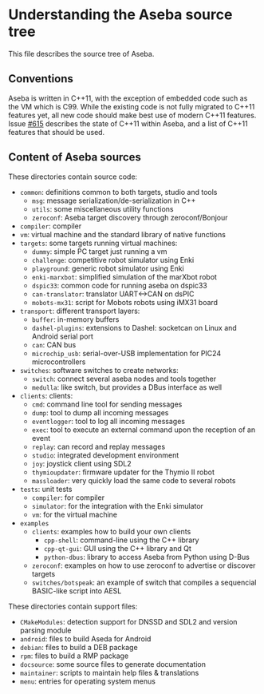 # Understanding the Aseba source tree

This file describes the source tree of Aseba.

## Conventions

Aseba is written in C++11, with the exception of embedded code such as the VM which is C99.
While the existing code is not fully migrated to C++11 features yet, all new code should make best use of modern C++11 features.
Issue [#615](https://github.com/mobsya/aseba/issues/615) describes the state of C++11 within Aseba, and a list of C++11 features that should be used.

## Content of Aseba sources

These directories contain source code:
* `common`: definitions common to both targets, studio and tools
  * `msg`: message serialization/de-serialization in C++
  * `utils`: some miscellaneous utility functions
  * `zeroconf`: Aseba target discovery through zeroconf/Bonjour
* `compiler`: compiler
* `vm`: virtual machine and the standard library of native functions
* `targets`: some targets running virtual machines:
  * `dummy`: simple PC target just running a vm
  * `challenge`: competitive robot simulator using Enki
  * `playground`: generic robot simulator using Enki
  * `enki-marxbot`: simplified simulation of the marXbot robot
  * `dspic33`: common code for running aseba on dspic33
  * `can-translator`: translator UART<->CAN on dsPIC
  * `mobots-mx31`: script for Mobots robots using iMX31 board
* `transport`: different transport layers:
  * `buffer`: in-memory buffers
  * `dashel-plugins`: extensions to Dashel: socketcan on Linux and Android serial port
  * `can`: CAN bus
  * `microchip_usb`: serial-over-USB implementation for PIC24 microcontrollers
* `switches`: software switches to create networks:
  * `switch`: connect several aseba nodes and tools together
  * `medulla`: like switch, but provides a DBus interface as well
* `clients`: clients:
  * `cmd`: command line tool for sending messages
  * `dump`: tool to dump all incoming messages
  * `eventlogger`: tool to log all incoming messages
  * `exec`: tool to execute an external command upon the reception of an event
  * `replay`: can record and replay messages
  * `studio`: integrated development environment
  * `joy`: joystick client using SDL2
  * `thymioupdater`: firmware updater for the Thymio II robot
  * `massloader`: very quickly load the same code to several robots
* `tests`: unit tests
  * `compiler`: for compiler
  * `simulator`: for the integration with the Enki simulator
  * `vm`: for the virtual machine
* `examples`
  * `clients`: examples how to build your own clients
    * `cpp-shell`: command-line using the C++ library
    * `cpp-qt-gui`: GUI using the C++ library and Qt
    * `python-dbus`: library to access Aseba from Python using D-Bus
  * `zeroconf`: examples on how to use zeroconf to advertise or discover targets
  * `switches/botspeak`: an example of switch that compiles a sequencial BASIC-like script into AESL

These directories contain support files:
* `CMakeModules`: detection support for DNSSD and SDL2 and version parsing module
* `android`: files to build Aseda for Android
* `debian`: files to build a DEB package
* `rpm`: files to build a RMP package
* `docsource`: some source files to generate documentation
* `maintainer`: scripts to maintain help files & translations
* `menu`: entries for operating system menus
